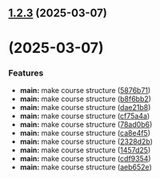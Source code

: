## [1.2.3](https://github.com/Asakhn0/os-intro/compare/v1.0.0...v1.2.3) (2025-03-07)



#  (2025-03-07)


### Features

* **main:** make course structure ([5876b71](https://github.com/Asakhn0/study_2024-2025_os-intro/commit/5876b71fd4c246729a974700d29aa664ee52b616))
* **main:** make course structure ([b8f6bb2](https://github.com/Asakhn0/study_2024-2025_os-intro/commit/b8f6bb286e23083bd2e8e71157b71392b7fd6f15))
* **main:** make course structure ([dae21b8](https://github.com/Asakhn0/study_2024-2025_os-intro/commit/dae21b8dfb26d9195202c1a72f7a07e18821a92e))
* **main:** make course structure ([cf75a4a](https://github.com/Asakhn0/study_2024-2025_os-intro/commit/cf75a4aa19bed5fb143e927081e3a17ad44dce4f))
* **main:** make course structure ([78ad0b6](https://github.com/Asakhn0/study_2024-2025_os-intro/commit/78ad0b613d4692411c76f463ee978de511673f95))
* **main:** make course structure ([ca8e4f5](https://github.com/Asakhn0/study_2024-2025_os-intro/commit/ca8e4f52ab2937b65ea6aec805ebb1aba402a0f8))
* **main:** make course structure ([2328d2b](https://github.com/Asakhn0/study_2024-2025_os-intro/commit/2328d2b578f7a422ec5478ed7ff8b740746f9423))
* **main:** make course structure ([1457d25](https://github.com/Asakhn0/study_2024-2025_os-intro/commit/1457d2510af8025e6107cdad2030b600d4cab02b))
* **main:** make course structure ([cdf9354](https://github.com/Asakhn0/study_2024-2025_os-intro/commit/cdf9354978fa0df7c0d3378c84ce378756be37ba))
* **main:** make course structure ([aeb652e](https://github.com/Asakhn0/study_2024-2025_os-intro/commit/aeb652e79c5594aea670359f63201082436fa397))



